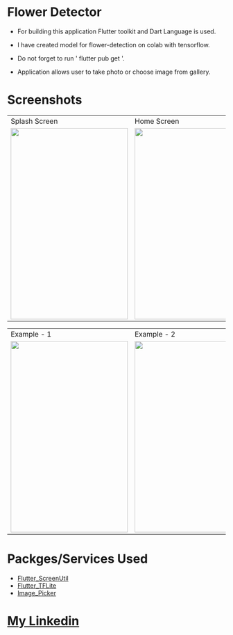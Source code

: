 # Flower Detector

- For building this application Flutter toolkit and Dart Language is used.

- I have created model for flower-detection on colab with tensorflow.

- Do not forget to run ' flutter pub get '.

- Application allows user to take photo or choose image from gallery.

# Screenshots

<table>
  <tr>
    <td>Splash Screen</td>
     <td>Home Screen</td>
     
  </tr>
  <tr>
    <td><img src="https://user-images.githubusercontent.com/110122808/221409389-7b7af865-2f40-4204-842f-a12d43f58a32.jpeg" width=270 height=440></td>
    <td><img src="https://user-images.githubusercontent.com/110122808/221409569-415f6fec-91fe-4eea-94aa-b2aa0025eee0.jpeg" width=270 height=440></td>
  </tr>
 </table>
 
 <table>
  <tr>
    <td>Example - 1</td>
    <td>Example - 2</td>
     <td>Example - 3</td>
    <td>Example - 4</td>
     <td>Example - 5</td>
  </tr>
  <tr>
        <td><img src="https://user-images.githubusercontent.com/110122808/221409445-80fdea5e-d680-453c-84b4-98f1857958ad.jpeg" width=270 height=440></td>
    <td><img src="https://user-images.githubusercontent.com/110122808/221409481-47c1c2d9-a685-4987-bda1-4f9f82058ad8.jpeg" width=270 height=440></td>
    <td><img src="https://user-images.githubusercontent.com/110122808/221409466-94493e42-e90f-4452-89fb-df548bf06a7e.jpeg" width=270 height=440></td>
    <td><img src="https://user-images.githubusercontent.com/110122808/221409581-7af31a09-9763-478e-ab27-f94d6713e7f8.jpeg" width=270 height=440></td>
    <td><img src="https://user-images.githubusercontent.com/110122808/221409614-40aeed23-c699-4411-bcae-75db31c1d4a9.jpeg" width=270 height=440></td>
  </tr>
  </table>
  
    
  # Packges/Services Used
 
 - [Flutter_ScreenUtil](https://pub.dev/packages/flutter_screenutil)
 - [Flutter_TFLite](https://pub.dev/packages/flutter_tflite)
 - [Image_Picker](https://pub.dev/packages/image_picker)
 
 # [My Linkedin](https://www.linkedin.com/in/sahil-rathod-59b897218/)
